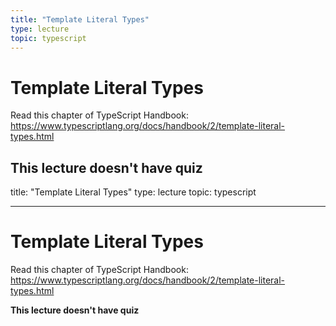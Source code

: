 ```yaml
---
title: "Template Literal Types"
type: lecture
topic: typescript
---
```


# Template Literal Types

Read this chapter of TypeScript Handbook: https://www.typescriptlang.org/docs/handbook/2/template-literal-types.html

## **This lecture doesn't have quiz**

title: "Template Literal Types"
type: lecture
topic: typescript

---

# Template Literal Types

Read this chapter of TypeScript Handbook: https://www.typescriptlang.org/docs/handbook/2/template-literal-types.html

**This lecture doesn't have quiz**
